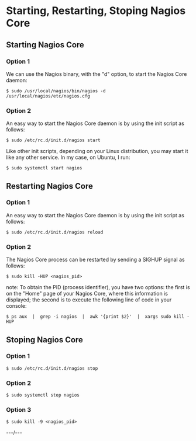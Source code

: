 # Starting, Restarting, Stoping Nagios Core

## Starting Nagios Core
### Option 1
We can use the Nagios binary, with the "d" option, to start the Nagios Core daemon:

    $ sudo /usr/local/nagios/bin/nagios -d /usr/local/nagios/etc/nagios.cfg

### Option 2
An easy way to start the Nagios Core daemon is by using the init script as follows:

    $ sudo /etc/rc.d/init.d/nagios start

Like other init scripts, depending on your Linux distribution, you may start it like any other service. In my case, on Ubuntu, I run:

    $ sudo systemctl start nagios
    
## Restarting Nagios Core
### Option 1

An easy way to start the Nagios Core daemon is by using the init script as follows:

    $ sudo /etc/rc.d/init.d/nagios reload

### Option 2

The Nagios Core process can be restarted by sending a SIGHUP signal as follows:

    $ sudo kill -HUP <nagios_pid>

note: To obtain the PID (process identifier), you have two options: the first is on the "Home" page of your Nagios Core, where this information is displayed; the second is to execute the following line of code in your console:

    $ ps aux  |  grep -i nagios  |  awk '{print $2}'  |  xargs sudo kill -HUP
    
## Stoping Nagios Core
### Option 1

    $ sudo /etc/rc.d/init.d/nagios stop

### Option 2

    $ sudo systemctl stop nagios

### Option 3

    $ sudo kill -9 <nagios_pid>

---/---
